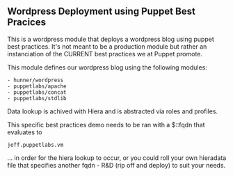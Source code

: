 ## Wordpress Deployment using Puppet Best Pracices

This is a wordpress module that deploys a wordpress blog using puppet best practices. It's not meant to be a production module but rather an instanciation of the CURRENT best practices we at Puppet promote.

This module defines our wordpress blog using the following modules:

	- hunner/wordpress
	- puppetlabs/apache
	- puppetlabs/concat
	- puppetlabs/stdlib
	
Data lookup is achived with Hiera and is abstracted via roles and profiles. 

This specific best practices demo needs to be ran with a $::fqdn that evaluates to 

	jeff.puppetlabs.vm

... in order for the hiera lookup to occur, or you could roll your own hieradata file that specifies
another fqdn - R&D (rip off and deploy) to suit your needs. 
